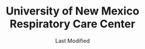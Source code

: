 ---
layout: location-page
date: Last Modified
description: "Local COVID-19 testing is available at University of New Mexico Respiratory Care Center in Albuquerque, New Mexico, USA."
permalink: "locations/new-mexico/albuquerque/university-of-new-mexico-respiratory-care-center/"
tags:
  - locations
  - new-mexico
title: University of New Mexico Respiratory Care Center
state: New Mexico
stateAbbr: NM
hood: "Albuquerque"
address: "2211 Lomas Blvd. NE"
city: "Albuquerque"
zip: "87106"
mapUrl: "http://maps.apple.com/?q=University+of+New+Mexico+Respiratory+Care+Center&address=2211+Lomas+Blvd+NE,Albuquerque,New+Mexico,87106"
locationType: Walk-in
phone: "505-272-2411"
website: "https://hsc.unm.edu/covid-19/index.html"
onlineBooking: undefined
closed: undefined
closedUpdate: April 17th, 2020
notes: "Requires phone screen."
days: Contact for hours of operation.
ctaMessage: Learn more
ctaUrl: "https://hsc.unm.edu/covid-19/index.html"
---